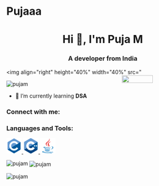 # Pujaaa
<h1 align="center">Hi 👋, I'm Puja M</h1>
<h3 align="center">A developer from India</h3>

<img align="right" height="40%"  width="40%" src="<img align="right" height="40%"  width="40%" src="https://imgs.search.brave.com/4gKc7-8frHIYB1y_6aGRfsgAU-voeH9EguF3lFXmKsI/rs:fit:800:600:1/g:ce/aHR0cHM6Ly9jZG4u/ZHJpYmJibGUuY29t/L3VzZXJzLzIzOTc1/NS9zY3JlZW5zaG90/cy8zMDE5ODI0L2Rh/dmVfY29kaW5nX2Ry/aWJiYmxlLmdpZg.gif">
<p align="left"> <img src="https://komarev.com/ghpvc/?username=pujam&label=Profile%20views&color=0e75b6&style=flat" alt="pujam" /> </p>

- 🌱 I’m currently learning **DSA**

<h3 align="left">Connect with me:</h3>
<p align="left">
</p>

<h3 align="left">Languages and Tools:</h3>
<p align="left"> <a href="https://www.cprogramming.com/" target="_blank" rel="noreferrer"> <img src="https://raw.githubusercontent.com/devicons/devicon/master/icons/c/c-original.svg" alt="c" width="40" height="40"/> </a> <a href="https://www.w3schools.com/cpp/" target="_blank" rel="noreferrer"> <img src="https://raw.githubusercontent.com/devicons/devicon/master/icons/cplusplus/cplusplus-original.svg" alt="cplusplus" width="40" height="40"/> </a> <a href="https://www.java.com" target="_blank" rel="noreferrer"> <img src="https://raw.githubusercontent.com/devicons/devicon/master/icons/java/java-original.svg" alt="java" width="40" height="40"/> </a> </p>

<p><img align="left" src="https://github-readme-stats.vercel.app/api/top-langs?username=pujam&show_icons=true&locale=en&layout=compact" alt="pujam" /></p>

<p>&nbsp;<img align="center" src="https://github-readme-stats.vercel.app/api?username=pujam&show_icons=true&locale=en" alt="pujam" /></p>

<p><img align="center" src="https://github-readme-streak-stats.herokuapp.com/?user=pujam&" alt="pujam" /></p>
